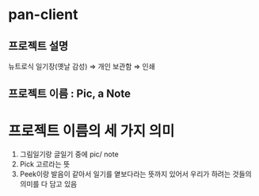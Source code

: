 # pan-client
## 프로젝트 설명

뉴트로식 일기장(옛날 감성) ⇒ 개인 보관함 ⇒ 인쇄 


## 프로젝트 이름 : Pic, a Note
# 프로젝트 이름의 세 가지 의미
1. 그림일기랑 글일기 중에 pic/ note
2. Pick 고르라는 뜻
3. Peek이랑 발음이 같아서 일기를 옅보다라는 뜻까지 있어서 우리가 하려는 것들의 의미를 다 담고 있음
